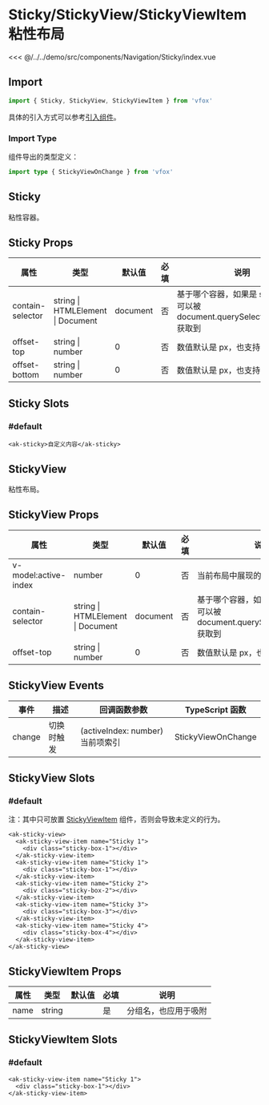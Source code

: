 # Sticky/StickyView/StickyViewItem 粘性布局

<CodeDemo name="Sticky">

<<< @/../../demo/src/components/Navigation/Sticky/index.vue

</CodeDemo>

## Import

```js
import { Sticky, StickyView, StickyViewItem } from 'vfox'
```

具体的引入方式可以参考[引入组件](../guide/import.md)。

### Import Type

组件导出的类型定义：

```ts
import type { StickyViewOnChange } from 'vfox'
```

## Sticky

粘性容器。

## Sticky Props

| 属性             | 类型                              | 默认值   | 必填 | 说明                                                                            |
| ---------------- | --------------------------------- | -------- | ---- | ------------------------------------------------------------------------------- |
| contain-selector | string \| HTMLElement \| Document | document | 否   | 基于哪个容器，如果是 string，则为可以被 document.querySelector(selector) 获取到 |
| offset-top       | string \| number                  | 0        | 否   | 数值默认是 px，也支持 vw/vh                                                     |
| offset-bottom    | string \| number                  | 0        | 否   | 数值默认是 px，也支持 vw/vh                                                     |

## Sticky Slots

### #default

```vue
<ak-sticky>自定义内容</ak-sticky>
```

## StickyView

粘性布局。

## StickyView Props

| 属性                 | 类型                              | 默认值   | 必填 | 说明                                                                            |
| -------------------- | --------------------------------- | -------- | ---- | ------------------------------------------------------------------------------- |
| v-model:active-index | number                            | 0        | 否   | 当前布局中展现的子项 index                                                      |
| contain-selector     | string \| HTMLElement \| Document | document | 否   | 基于哪个容器，如果是 string，则为可以被 document.querySelector(selector) 获取到 |
| offset-top           | string \| number                  | 0        | 否   | 数值默认是 px，也支持 vw/vh                                                     |

## StickyView Events

| 事件   | 描述       | 回调函数参数                     | TypeScript 函数    |
| ------ | ---------- | -------------------------------- | ------------------ |
| change | 切换时触发 | (activeIndex: number) 当前项索引 | StickyViewOnChange |

## StickyView Slots

### #default

注：其中只可放置 [StickyViewItem](./Sticky.md#stickyviewitem-props) 组件，否则会导致未定义的行为。

```vue
<ak-sticky-view>
  <ak-sticky-view-item name="Sticky 1">
    <div class="sticky-box-1"></div>
  </ak-sticky-view-item>
  <ak-sticky-view-item name="Sticky 1">
    <div class="sticky-box-1"></div>
  </ak-sticky-view-item>
  <ak-sticky-view-item name="Sticky 2">
    <div class="sticky-box-2"></div>
  </ak-sticky-view-item>
  <ak-sticky-view-item name="Sticky 3">
    <div class="sticky-box-3"></div>
  </ak-sticky-view-item>
  <ak-sticky-view-item name="Sticky 4">
    <div class="sticky-box-4"></div>
  </ak-sticky-view-item>
</ak-sticky-view>
```

## StickyViewItem Props

| 属性 | 类型   | 默认值 | 必填 | 说明                 |
| ---- | ------ | ------ | ---- | -------------------- |
| name | string |        | 是   | 分组名，也应用于吸附 |

## StickyViewItem Slots

### #default

```vue
<ak-sticky-view-item name="Sticky 1">
  <div class="sticky-box-1"></div>
</ak-sticky-view-item>
```
